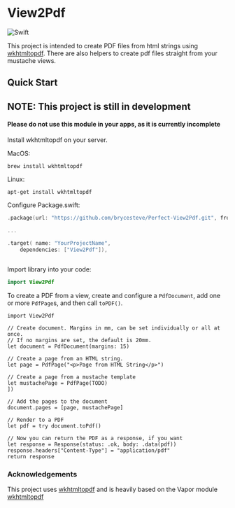 # View2Pdf

![Swift](http://img.shields.io/badge/swift-4.0-orange.svg)

This project is intended to create PDF files from html strings using
[wkhtmltopdf](http://wkhtmltopdf.org/).  There are also helpers to create pdf files straight from your mustache views.

## Quick Start

## NOTE: This project is still in development
#### Please do not use this module in your apps, as it is currently incomplete

Install wkhtmltopdf on your server.

MacOS:
``` 
brew install wkhtmltopdf

```

Linux:
```
apt-get install wkhtmltopdf
```

Configure Package.swift:

``` swift
.package(url: "https://github.com/brycesteve/Perfect-View2Pdf.git", from: "1.0.0")

...

.target( name: "YourProjectName",
	dependencies: ["View2Pdf"]),
	
```

Import library into your code:

``` swift
import View2Pdf
```

To create a PDF from a view, create and configure a `PdfDocument`, add one or more `PdfPage`s,
and then call `toPDF()`.


```
import View2Pdf

// Create document. Margins in mm, can be set individually or all at once.
// If no margins are set, the default is 20mm.
let document = PdfDocument(margins: 15)

// Create a page from an HTML string.
let page = PdfPage("<p>Page from HTML String</p>")

// Create a page from a mustache template
let mustachePage = PdfPage(TODO)
])

// Add the pages to the document
document.pages = [page, mustachePage]

// Render to a PDF
let pdf = try document.toPdf()

// Now you can return the PDF as a response, if you want
let response = Response(status: .ok, body: .data(pdf))
response.headers["Content-Type"] = "application/pdf"
return response
```

### Acknowledgements

This project uses [wkhtmltopdf](https://wkhtmltopdf.org) and is heavily based on the Vapor module [wkhtmltopdf](https://github.com/vapor-community/wkhtmltopdf)